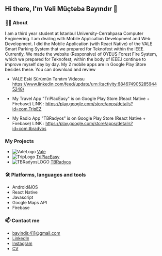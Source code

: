 ## Hi there, I'm Veli Müçteba Bayındır 👋

### 🙋‍♂️ About

I am a third year student at Istanbul University-Cerrahpasa Computer Engineering. I am dealing with Mobile Application Development and Web Development.
I did the Mobile Application (with React Native) of the VALE Smart Parking System that we prepared for Teknofest within the IEEE. Currently, We made the website (Responsive) of OYEUS Forest Fire System, which we prepared for Teknofest, within the body of IEEE.I continue to improve myself day by day. 
My 2 mobile apps are in Google Play Store besides these. You can download and review

- VALE Eski Sürümün Tanıtım Videosu
https://www.linkedin.com/feed/update/urn:li:activity:6849749052859445248/

- My Travel App "TriPlacEasy" is on Google Play Store.(React Native + Firebase)
LINK : https://play.google.com/store/apps/details?id=com.TripEZ

- My Radio App "TBRadyos" is on Google Play Store (React Native + Firebase)
LINK : https://play.google.com/store/apps/details?id=com.tbradyos

### My Projects
-  ![ValeLogo](https://user-images.githubusercontent.com/57766774/170040224-90cea764-1166-4e75-9e72-3e3d91a2306e.png)  [Vale](https://github.com/thebyndr/Vale)
- ![TripLogo](https://user-images.githubusercontent.com/57766774/169895276-31fbc45c-ae3c-4bbb-bbee-6b511efe21cd.png)  [TriPlacEasy](https://github.com/thebyndr/TriPlacEasy-TripApp)
- ![TBRadyosLOGO](https://user-images.githubusercontent.com/57766774/169895450-4678cd18-1e85-44f1-8a89-718a15a43926.PNG)
 [TBRadyos](https://github.com/thebyndr/TBRadyos)
### 🛠 Platforms, languages and tools
- Android&IOS
- React Native
- Javascript
- Google Maps API
- Firebase



### 📫 Contact me
- bayindir.411@gmail.com
- [LinkedIn](https://www.linkedin.com/in/veli-mucteba-bayindir/)
- [Instagram](https://www.instagram.com/the_byndr/)
- [CV](https://github.com/thebyndr/thebyndr/files/8758031/Veli.Mucteba.Bayindir.CV.pdf)

